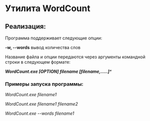 # Утилита WordCount

## Реализация:	
Программа поддерживает следующие опции:

**-w, --words**    вывод количества слов

Название файла и опции передаются через аргументы командной строки в следующем формате:

_**WordCount.exe [OPTION] filename [filename,.....]***_

### Примеры запуска программы:
_WordCount.exe filename1_
 
_WordCount.exe filename1 filename2_

_WordCount.exe --words filename1_


